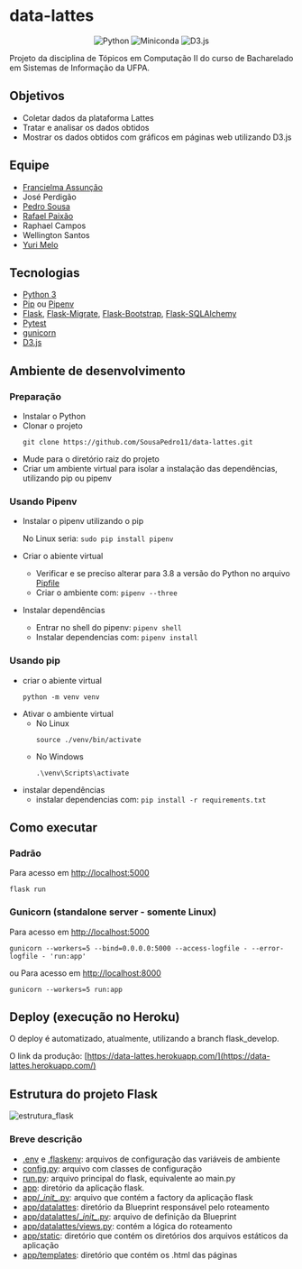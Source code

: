 # data-lattes

[comment]: <> (<h4 style="text-align:center">Python and D3.js</h4>)
<p style="text-align:center">
    <img alt="Python" src="https://img.shields.io/badge/python-3.8-green" />
    <img alt="Miniconda" src="https://img.shields.io/badge/miniconda-3-brightgreen" />
    <img alt="D3.js" src="https://img.shields.io/badge/D3.js-v5-orange" />
</p>
Projeto da disciplina de Tópicos em Computação II do curso de Bacharelado em Sistemas de Informação da UFPA.

## Objetivos
* Coletar dados da plataforma Lattes
* Tratar e analisar os dados obtidos
* Mostrar os dados obtidos com gráficos em páginas web utilizando D3.js

## Equipe
* [Francielma Assunção](https://github.com/FrancielmaA)
* José Perdigão
* [Pedro Sousa](https://github.com/SousaPedro11)
* [Rafael Paixão](https://github.com/Rapaix)
* Raphael Campos
* Wellington Santos
* [Yuri Melo](https://github.com/yurimses)

## Tecnologias
* [Python 3](https://www.python.org/)
* [Pip](https://pip.pypa.io/en/stable/) ou [Pipenv](https://github.com/pypa/pipenv)
* [Flask](https://flask.palletsprojects.com/en/1.1.x/),
  [Flask-Migrate](https://flask-migrate.readthedocs.io/en/latest/),
  [Flask-Bootstrap](https://pythonhosted.org/Flask-Bootstrap/),
  [Flask-SQLAlchemy](https://flask-sqlalchemy.palletsprojects.com/en/2.x/)
* [Pytest](https://docs.pytest.org/en/stable/)
* [gunicorn](https://gunicorn.org/)
* [D3.js](https://d3js.org/)

## Ambiente de desenvolvimento
### Preparação
* Instalar o Python
* Clonar o projeto
    ```shell
    git clone https://github.com/SousaPedro11/data-lattes.git
    ```
* Mude para o diretório raiz do projeto
* Criar um ambiente virtual para isolar a instalação das dependências, utilizando pip ou pipenv
### Usando Pipenv
* Instalar o pipenv utilizando o pip

    No Linux seria: ```sudo pip install pipenv```
* Criar o abiente virtual
  * Verificar e se preciso alterar para 3.8 a versão do Python no arquivo [Pipfile](Pipfile)
  * Criar o ambiente com: ```pipenv --three```
* Instalar dependências
  * Entrar no shell do pipenv: ```pipenv shell```
  * Instalar dependencias com: ```pipenv install```

### Usando pip
* criar o abiente virtual
  ```shell
  python -m venv venv
  ```
* Ativar o ambiente virtual
  * No Linux
    ```shell
    source ./venv/bin/activate
    ```
  * No Windows
    ```
    .\venv\Scripts\activate
    ```
* instalar dependências
  * instalar dependencias com: ```pip install -r requirements.txt```


## Como executar
### Padrão
Para acesso em [http://localhost:5000](http://localhost:5000)
```shell
flask run
```

### Gunicorn (standalone server - somente Linux)
Para acesso em [http://localhost:5000](http://localhost:5000)
```shell
gunicorn --workers=5 --bind=0.0.0.0:5000 --access-logfile - --error-logfile - 'run:app'
```
ou
Para acesso em [http://localhost:8000](http://localhost:8000)
```shell
gunicorn --workers=5 run:app
```

## Deploy (execução no Heroku)
O deploy é automatizado, atualmente, utilizando a branch flask_develop.

O link da produção: [https://data-lattes.herokuapp.com/](https://data-lattes.herokuapp.com/)

## Estrutura do projeto Flask
<img src=".github/img/estrutura_flask.png" alt="estrutura_flask">

### Breve descrição
* [.env](.env) e [.flaskenv](.flaskenv): arquivos de configuração das variáveis de ambiente
* [config.py](config.py): arquivo com classes de configuração
* [run.py](run.py): arquivo principal do flask, equivalente ao main.py
* [app](app): diretório da aplicação flask.
* [app/\__init\__.py](app/__init__.py): arquivo que contém a factory da aplicação flask
* [app/datalattes](app/datalattes): diretório da Blueprint responsável pelo roteamento
* [app/datalattes/\__init\__.py](app/datalattes/__init__.py): arquivo de definição da Blueprint
* [app/datalattes/views.py](app/datalattes/views.py): contém a lógica do roteamento
* [app/static](app/static): diretório que contém os diretórios dos arquivos estáticos da aplicação
* [app/templates](app/templates): diretório que contém os .html das páginas
